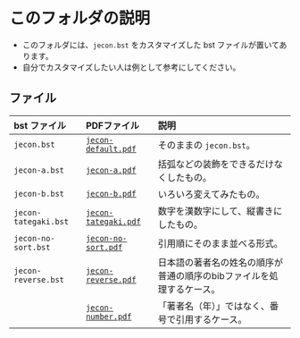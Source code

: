 <!--
Author:         Shiro Takeda
e-mail          <shiro.takeda@gmail.com>
First-written:  <2016-03-16>
Time-stamp:     <2020-03-04 22:27:13 st>
-->

このフォルダの説明
==============================

+ このフォルダには、`jecon.bst` をカスタマイズした bst ファイルが置いてあります。
+ 自分でカスタマイズしたい人は例として参考にしてください。

## ファイル

| bst ファイル         | PDFファイル                                | 説明                                                                  |
|:---------------------|:-------------------------------------------|:----------------------------------------------------------------------|
| `jecon.bst`          | [`jecon-default.pdf`](jecon-default.pdf)   | そのままの `jecon.bst`。                                              |
| `jecon-a.bst`        | [`jecon-a.pdf`](jecon-a.pdf)               | 括弧などの装飾をできるだけなくしたもの。                              |
| `jecon-b.bst`        | [`jecon-b.pdf`](jecon-b.pdf)               | いろいろ変えてみたもの。                                              |
| `jecon-tategaki.bst` | [`jecon-tategaki.pdf`](jecon-tategaki.pdf) | 数字を漢数字にして、縦書きにしたもの。                                |
| `jecon-no-sort.bst`  | [`jecon-no-sort.pdf`](jecon-no-sort.pdf)   | 引用順にそのまま並べる形式。                                          |
| `jecon-reverse.bst`  | [`jecon-reverse.pdf`](jecon-reverse.pdf)   | 日本語の著者名の姓名の順序が普通の順序のbibファイルを処理するケース。 |
|                      | [`jecon-number.pdf`](jecon-number.pdf)     | 「著者名（年）」ではなく、番号で引用するケース。                      |



<!--
--------------------
Local Variables:
mode: markdown
fill-column: 90
coding: utf-8-dos
End:
-->

